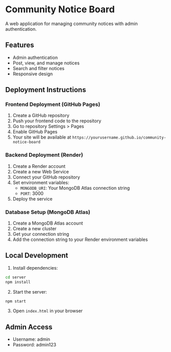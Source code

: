 # Community Notice Board

A web application for managing community notices with admin authentication.

## Features
- Admin authentication
- Post, view, and manage notices
- Search and filter notices
- Responsive design

## Deployment Instructions

### Frontend Deployment (GitHub Pages)
1. Create a GitHub repository
2. Push your frontend code to the repository
3. Go to repository Settings > Pages
4. Enable GitHub Pages
5. Your site will be available at `https://yourusername.github.io/community-notice-board`

### Backend Deployment (Render)
1. Create a Render account
2. Create a new Web Service
3. Connect your GitHub repository
4. Set environment variables:
   - `MONGODB_URI`: Your MongoDB Atlas connection string
   - `PORT`: 3000
5. Deploy the service

### Database Setup (MongoDB Atlas)
1. Create a MongoDB Atlas account
2. Create a new cluster
3. Get your connection string
4. Add the connection string to your Render environment variables

## Local Development
1. Install dependencies:
```bash
cd server
npm install
```

2. Start the server:
```bash
npm start
```

3. Open `index.html` in your browser

## Admin Access
- Username: admin
- Password: admin123 